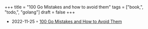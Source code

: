 +++
title = "100 Go Mistakes and how to avoid them"
tags = ["book,", "todo,", "golang"]
draft = false
+++

-   2022-11-25 ◦ [100 Go Mistakes and How to Avoid Them](https://www.manning.com/books/100-go-mistakes-and-how-to-avoid-them)

